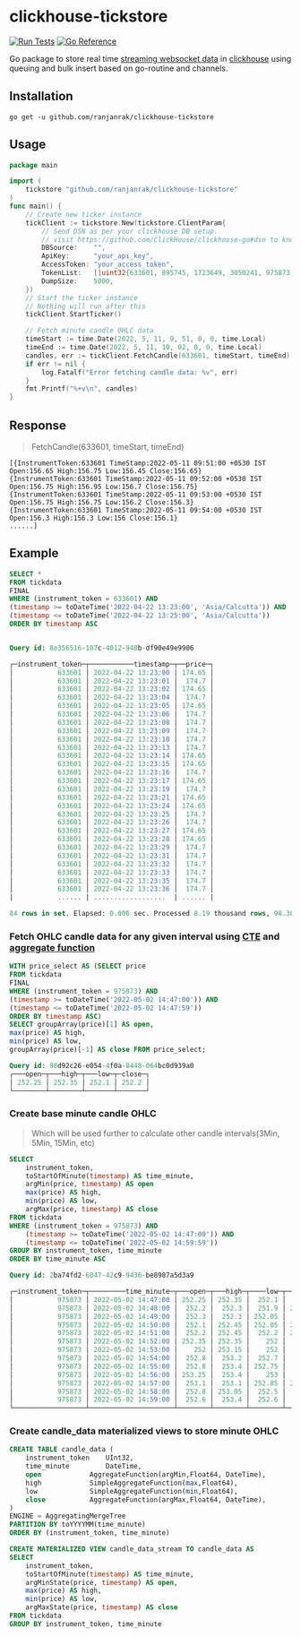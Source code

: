 # clickhouse-tickstore

[![Run Tests](https://github.com/ranjanrak/clickhouse-tickstore/actions/workflows/go-test.yml/badge.svg)](https://github.com/ranjanrak/clickhouse-tickstore/actions/workflows/go-test.yml)
[![Go Reference](https://pkg.go.dev/badge/github.com/ranjanrak/clickhouse-tickstore.svg)](https://pkg.go.dev/github.com/ranjanrak/clickhouse-tickstore)

Go package to store real time [streaming websocket data](https://kite.trade/docs/connect/v3/websocket/) in [clickhouse](https://clickhouse.tech/) using queuing and bulk insert based on go-routine and channels.

## Installation

```
go get -u github.com/ranjanrak/clickhouse-tickstore
```

## Usage

```go
package main

import (
	tickstore "github.com/ranjanrak/clickhouse-tickstore"
)
func main() {
    // Create new ticker instance
    tickClient := tickstore.New(tickstore.ClientParam{
        // Send DSN as per your clickhouse DB setup.
        // visit https://github.com/ClickHouse/clickhouse-go#dsn to know more
        DBSource:    "",
        ApiKey:      "your_api_key",
        AccessToken: "your_access_token",
        TokenList:   []uint32{633601, 895745, 1723649, 3050241, 975873, 969473, 3721473, 738561, 969473},
        DumpSize:    5000,
	})
    // Start the ticker instance
    // Nothing will run after this
    tickClient.StartTicker()

    // Fetch minute candle OHLC data
    timeStart := time.Date(2022, 5, 11, 9, 51, 0, 0, time.Local)
    timeEnd := time.Date(2022, 5, 11, 10, 02, 0, 0, time.Local)
    candles, err := tickClient.FetchCandle(633601, timeStart, timeEnd)
    if err != nil {
        log.Fatalf("Error fetching candle data: %v", err)
    }
    fmt.Printf("%+v\n", candles)
}

```

## Response

> FetchCandle(633601, timeStart, timeEnd)

```
[{InstrumentToken:633601 TimeStamp:2022-05-11 09:51:00 +0530 IST Open:156.65 High:156.75 Low:156.45 Close:156.65}
{InstrumentToken:633601 TimeStamp:2022-05-11 09:52:00 +0530 IST Open:156.75 High:156.95 Low:156.7 Close:156.75}
{InstrumentToken:633601 TimeStamp:2022-05-11 09:53:00 +0530 IST Open:156.75 High:156.75 Low:156.2 Close:156.3}
{InstrumentToken:633601 TimeStamp:2022-05-11 09:54:00 +0530 IST Open:156.3 High:156.3 Low:156 Close:156.1}
......]
```

## Example

```sql
SELECT *
FROM tickdata
FINAL
WHERE (instrument_token = 633601) AND
(timestamp >= toDateTime('2022-04-22 13:23:00', 'Asia/Calcutta')) AND
(timestamp <= toDateTime('2022-04-22 13:25:00', 'Asia/Calcutta'))
ORDER BY timestamp ASC
```

```sql

Query id: 8e356516-107c-4012-948b-df90e49e9906

┌─instrument_token─┬───────────timestamp─┬──price─┐
│           633601 │ 2022-04-22 13:23:00 │ 174.65 │
│           633601 │ 2022-04-22 13:23:01 │  174.7 │
│           633601 │ 2022-04-22 13:23:02 │ 174.65 │
│           633601 │ 2022-04-22 13:23:04 │  174.7 │
│           633601 │ 2022-04-22 13:23:05 │ 174.65 │
│           633601 │ 2022-04-22 13:23:06 │  174.7 │
│           633601 │ 2022-04-22 13:23:08 │  174.7 │
│           633601 │ 2022-04-22 13:23:09 │  174.7 │
│           633601 │ 2022-04-22 13:23:10 │  174.7 │
│           633601 │ 2022-04-22 13:23:13 │  174.7 │
│           633601 │ 2022-04-22 13:23:14 │ 174.65 │
│           633601 │ 2022-04-22 13:23:15 │ 174.65 │
│           633601 │ 2022-04-22 13:23:16 │  174.7 │
│           633601 │ 2022-04-22 13:23:17 │ 174.65 │
│           633601 │ 2022-04-22 13:23:19 │  174.7 │
│           633601 │ 2022-04-22 13:23:21 │ 174.65 │
│           633601 │ 2022-04-22 13:23:24 │ 174.65 │
│           633601 │ 2022-04-22 13:23:25 │  174.7 │
│           633601 │ 2022-04-22 13:23:26 │  174.7 │
│           633601 │ 2022-04-22 13:23:27 │ 174.65 │
│           633601 │ 2022-04-22 13:23:28 │ 174.65 │
│           633601 │ 2022-04-22 13:23:29 │  174.7 │
│           633601 │ 2022-04-22 13:23:31 │  174.7 │
│           633601 │ 2022-04-22 13:23:32 │  174.7 │
│           633601 │ 2022-04-22 13:23:33 │  174.7 │
│           633601 │ 2022-04-22 13:23:35 │  174.7 │
│           633601 │ 2022-04-22 13:23:36 │  174.7 │
|           ...... | ..................  | ...... |

84 rows in set. Elapsed: 0.006 sec. Processed 8.19 thousand rows, 98.30 KB (1.28 million rows/s., 15.37 MB/s.)
```

### Fetch OHLC candle data for any given interval using [CTE](https://clickhouse.com/docs/en/sql-reference/statements/select/with/) and [aggregate function](https://clickhouse.com/docs/en/sql-reference/aggregate-functions/reference/grouparray/)

```sql
WITH price_select AS (SELECT price
FROM tickdata
FINAL
WHERE (instrument_token = 975873) AND
(timestamp >= toDateTime('2022-05-02 14:47:00')) AND
(timestamp <= toDateTime('2022-05-02 14:47:59'))
ORDER BY timestamp ASC)
SELECT groupArray(price)[1] AS open,
max(price) AS high,
min(price) AS low,
groupArray(price)[-1] AS close FROM price_select;
```

```sql
Query id: 98d92c26-e054-4f0a-8448-064bc0d939a0
┌───open─┬───high─┬───low─┬─close─┐
│ 252.25 │ 252.35 │ 252.1 │ 252.2 │
└────────┴────────┴───────┴───────┘
```

### Create base minute candle OHLC

> Which will be used further to calculate other candle intervals(3Min, 5Min, 15Min, etc)

```sql
SELECT
    instrument_token,
    toStartOfMinute(timestamp) AS time_minute,
    argMin(price, timestamp) AS open
    max(price) AS high,
    min(price) AS low,
    argMax(price, timestamp) AS close
FROM tickdata
WHERE (instrument_token = 975873) AND
    (timestamp >= toDateTime('2022-05-02 14:47:00')) AND
    (timestamp <= toDateTime('2022-05-02 14:59:59'))
GROUP BY instrument_token, time_minute
ORDER BY time_minute ASC
```

```sql
Query id: 2ba74fd2-6047-42c9-9436-be8987a5d3a9

┌─instrument_token─┬─────────time_minute─┬───open─┬───high─┬────low─┬──close─┐
│           975873 │ 2022-05-02 14:47:00 │ 252.25 │ 252.35 │  252.1 │  252.2 │
│           975873 │ 2022-05-02 14:48:00 │  252.2 │  252.3 │  251.9 │ 252.25 │
│           975873 │ 2022-05-02 14:49:00 │  252.3 │  252.3 │ 252.05 │  252.1 │
│           975873 │ 2022-05-02 14:50:00 │  252.1 │ 252.45 │ 252.05 │ 252.35 │
│           975873 │ 2022-05-02 14:51:00 │  252.2 │ 252.45 │  252.2 │ 252.35 │
│           975873 │ 2022-05-02 14:52:00 │ 252.35 │ 252.35 │    252 │    252 │
│           975873 │ 2022-05-02 14:53:00 │    252 │ 253.15 │    252 │  252.8 │
│           975873 │ 2022-05-02 14:54:00 │  252.8 │  253.2 │  252.7 │  252.8 │
│           975873 │ 2022-05-02 14:55:00 │  252.8 │  253.4 │ 252.75 │  253.3 │
│           975873 │ 2022-05-02 14:56:00 │ 253.25 │  253.4 │    253 │  253.1 │
│           975873 │ 2022-05-02 14:57:00 │  253.1 │  253.1 │ 252.85 │ 252.85 │
│           975873 │ 2022-05-02 14:58:00 │  252.8 │ 253.05 │  252.5 │  252.6 │
│           975873 │ 2022-05-02 14:59:00 │  252.6 │  253.4 │  252.6 │  253.4 │
└──────────────────┴─────────────────────┴────────┴────────┴────────┴────────┘
```

### Create candle_data materialized views to store minute OHLC

```sql
CREATE TABLE candle_data (
	instrument_token	UInt32,
	time_minute 		DateTime,
	open 			AggregateFunction(argMin,Float64, DateTime),
	high 			SimpleAggregateFunction(max,Float64),
	low   			SimpleAggregateFunction(min,Float64),
	close			AggregateFunction(argMax,Float64, DateTime),
)
ENGINE = AggregatingMergeTree
PARTITION BY toYYYYMM(time_minute)
ORDER BY (instrument_token, time_minute)

CREATE MATERIALIZED VIEW candle_data_stream TO candle_data AS
SELECT
    instrument_token,
    toStartOfMinute(timestamp) AS time_minute,
    argMinState(price, timestamp) AS open,
    max(price) AS high,
    min(price) AS low,
    argMaxState(price, timestamp) AS close
FROM tickdata
GROUP BY instrument_token, time_minute
```
